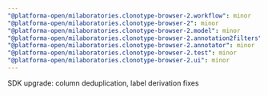 ```yaml
---
"@platforma-open/milaboratories.clonotype-browser-2.workflow": minor
"@platforma-open/milaboratories.clonotype-browser-2": minor
"@platforma-open/milaboratories.clonotype-browser-2.model": minor
"@platforma-open/milaboratories.clonotype-browser-2.annotation2filters": minor
"@platforma-open/milaboratories.clonotype-browser-2.annotator": minor
"@platforma-open/milaboratories.clonotype-browser-2.test": minor
"@platforma-open/milaboratories.clonotype-browser-2.ui": minor
---
```


SDK upgrade: column deduplication, label derivation fixes

